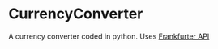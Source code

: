 # CurrencyConverter
A currency converter coded in python. Uses [Frankfurter API](https://www.frankfurter.app/)
